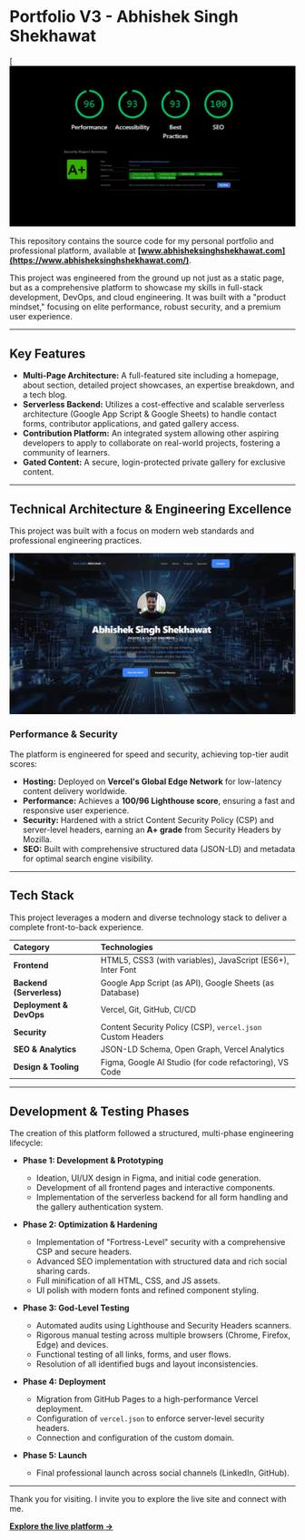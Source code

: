 # Portfolio V3 - Abhishek Singh Shekhawat

[![Performance & Security Audit](assets/qwerty.png)

This repository contains the source code for my personal portfolio and professional platform, available at **[www.abhisheksinghshekhawat.com](https://www.abhisheksinghshekhawat.com/)**.

This project was engineered from the ground up not just as a static page, but as a comprehensive platform to showcase my skills in full-stack development, DevOps, and cloud engineering. It was built with a "product mindset," focusing on elite performance, robust security, and a premium user experience.

---

## Key Features

*   **Multi-Page Architecture:** A full-featured site including a homepage, about section, detailed project showcases, an expertise breakdown, and a tech blog.
*   **Serverless Backend:** Utilizes a cost-effective and scalable serverless architecture (Google App Script & Google Sheets) to handle contact forms, contributor applications, and gated gallery access.
*   **Contribution Platform:** An integrated system allowing other aspiring developers to apply to collaborate on real-world projects, fostering a community of learners.
*   **Gated Content:** A secure, login-protected private gallery for exclusive content.

---

## Technical Architecture & Engineering Excellence

This project was built with a focus on modern web standards and professional engineering practices.


![Architecture Diagram](assets/preview.png)

### Performance & Security

The platform is engineered for speed and security, achieving top-tier audit scores:
*   **Hosting:** Deployed on **Vercel's Global Edge Network** for low-latency content delivery worldwide.
*   **Performance:** Achieves a **100/96 Lighthouse score**, ensuring a fast and responsive user experience.
*   **Security:** Hardened with a strict Content Security Policy (CSP) and server-level headers, earning an **A+ grade** from Security Headers by Mozilla.
*   **SEO:** Built with comprehensive structured data (JSON-LD) and metadata for optimal search engine visibility.

---

## Tech Stack

This project leverages a modern and diverse technology stack to deliver a complete front-to-back experience.

| Category | Technologies |
| :--- | :--- |
| **Frontend** | HTML5, CSS3 (with variables), JavaScript (ES6+), Inter Font |
| **Backend (Serverless)** | Google App Script (as API), Google Sheets (as Database) |
| **Deployment & DevOps** | Vercel, Git, GitHub, CI/CD |
| **Security** | Content Security Policy (CSP), `vercel.json` Custom Headers |
| **SEO & Analytics** | JSON-LD Schema, Open Graph, Vercel Analytics |
| **Design & Tooling**| Figma, Google AI Studio (for code refactoring), VS Code |

---

## Development & Testing Phases

The creation of this platform followed a structured, multi-phase engineering lifecycle:

*   **Phase 1: Development & Prototyping**
    *   Ideation, UI/UX design in Figma, and initial code generation.
    *   Development of all frontend pages and interactive components.
    *   Implementation of the serverless backend for all form handling and the gallery authentication system.

*   **Phase 2: Optimization & Hardening**
    *   Implementation of "Fortress-Level" security with a comprehensive CSP and secure headers.
    *   Advanced SEO implementation with structured data and rich social sharing cards.
    *   Full minification of all HTML, CSS, and JS assets.
    *   UI polish with modern fonts and refined component styling.

*   **Phase 3: God-Level Testing**
    *   Automated audits using Lighthouse and Security Headers scanners.
    *   Rigorous manual testing across multiple browsers (Chrome, Firefox, Edge) and devices.
    *   Functional testing of all links, forms, and user flows.
    *   Resolution of all identified bugs and layout inconsistencies.

*   **Phase 4: Deployment**
    *   Migration from GitHub Pages to a high-performance Vercel deployment.
    *   Configuration of `vercel.json` to enforce server-level security headers.
    *   Connection and configuration of the custom domain.

*   **Phase 5: Launch**
    *   Final professional launch across social channels (LinkedIn, GitHub).

---

Thank you for visiting. I invite you to explore the live site and connect with me.

**[Explore the live platform ->](https://www.abhisheksinghshekhawat.com/)**
